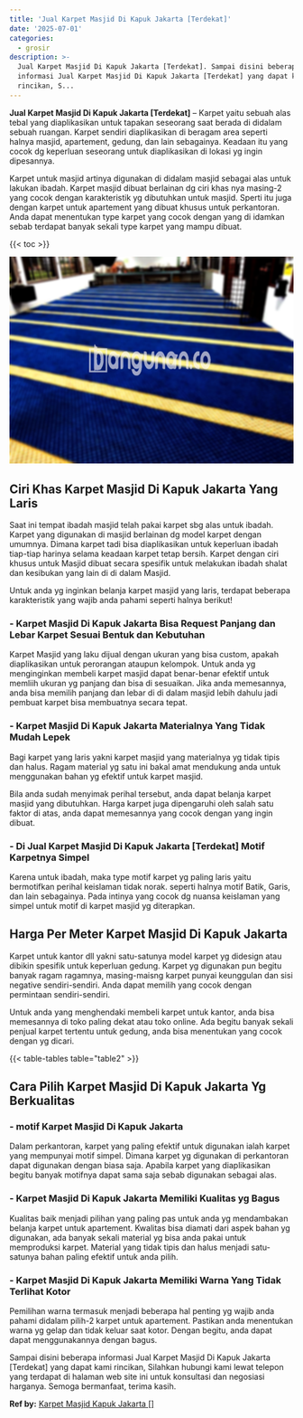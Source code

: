 ```yaml
---
title: 'Jual Karpet Masjid Di Kapuk Jakarta [Terdekat]'
date: '2025-07-01'
categories:
  - grosir
description: >-
  Jual Karpet Masjid Di Kapuk Jakarta [Terdekat]. Sampai disini beberapa
  informasi Jual Karpet Masjid Di Kapuk Jakarta [Terdekat] yang dapat kami
  rincikan, S...
---
```


**Jual Karpet Masjid Di Kapuk Jakarta \[Terdekat\]** – Karpet yaitu sebuah alas tebal yang diaplikasikan untuk tapakan seseorang saat berada di didalam sebuah ruangan. Karpet sendiri diaplikasikan di beragam area seperti halnya masjid, apartement, gedung, dan lain sebagainya. Keadaan itu yang cocok dg keperluan seseorang untuk diaplikasikan di lokasi yg ingin dipesannya.

Karpet untuk masjid artinya digunakan di didalam masjid sebagai alas untuk lakukan ibadah. Karpet masjid dibuat berlainan dg ciri khas nya masing-2 yang cocok dengan karakteristik yg dibutuhkan untuk masjid. Sperti itu juga dengan karpet untuk apartement yang dibuat khusus untuk perkantoran. Anda dapat menentukan type karpet yang cocok dengan yang di idamkan sebab terdapat banyak sekali type karpet yang mampu dibuat.

{{< toc >}}

![Jual Karpet Masjid Di Kapuk Jakarta [Terdekat]](/images/grosir-karpet-murah-17.png)

## Ciri Khas Karpet Masjid Di Kapuk Jakarta Yang Laris

Saat ini tempat ibadah masjid telah pakai karpet sbg alas untuk ibadah. Karpet yang digunakan di masjid berlainan dg model karpet dengan umumnya. Dimana karpet tadi bisa diaplikasikan untuk keperluan ibadah tiap-tiap harinya selama keadaan karpet tetap bersih. Karpet dengan ciri khusus untuk Masjid dibuat secara spesifik untuk melakukan ibadah shalat dan kesibukan yang lain di di dalam Masjid.

Untuk anda yg inginkan belanja karpet masjid yang laris, terdapat beberapa karakteristik yang wajib anda pahami seperti halnya berikut!

### \- Karpet Masjid Di Kapuk Jakarta Bisa Request Panjang dan Lebar Karpet Sesuai Bentuk dan Kebutuhan

Karpet Masjid yang laku dijual dengan ukuran yang bisa custom, apakah diaplikasikan untuk perorangan ataupun kelompok. Untuk anda yg menginginkan membeli karpet masjid dapat benar-benar efektif untuk memliih ukuran yg panjang dan bisa di sesuaikan. Jika anda memesannya, anda bisa memilih panjang dan lebar di di dalam masjid lebih dahulu jadi pembuat karpet bisa membuatnya secara tepat.

### \- Karpet Masjid Di Kapuk Jakarta Materialnya Yang Tidak Mudah Lepek

Bagi karpet yang laris yakni karpet masjid yang materialnya yg tidak tipis dan halus. Ragam material yg satu ini bakal amat mendukung anda untuk menggunakan bahan yg efektif untuk karpet masjid.

Bila anda sudah menyimak perihal tersebut, anda dapat belanja karpet masjid yang dibutuhkan. Harga karpet juga dipengaruhi oleh salah satu faktor di atas, anda dapat memesannya yang cocok dengan yang ingin dibuat.

### \- Di Jual Karpet Masjid Di Kapuk Jakarta \[Terdekat\] Motif Karpetnya Simpel

Karena untuk ibadah, maka type motif karpet yg paling laris yaitu bermotifkan perihal keislaman tidak norak. seperti halnya motif Batik, Garis, dan lain sebagainya. Pada intinya yang cocok dg nuansa keislaman yang simpel untuk motif di karpet masjid yg diterapkan.

## Harga Per Meter Karpet Masjid Di Kapuk Jakarta

Karpet untuk kantor dll yakni satu-satunya model karpet yg didesign atau dibikin spesifik untuk keperluan gedung. Karpet yg digunakan pun begitu banyak ragam ragamnya, masing-maisng karpet punyai keunggulan dan sisi negative sendiri-sendiri. Anda dapat memilih yang cocok dengan permintaan sendiri-sendiri.

Untuk anda yang menghendaki membeli karpet untuk kantor, anda bisa memesannya di toko paling dekat atau toko online. Ada begitu banyak sekali penjual karpet tertentu untuk gedung, anda bisa menentukan yang cocok dengan yg dicari.

{{< table-tables table="table2" >}}

## Cara Pilih Karpet Masjid Di Kapuk Jakarta Yg Berkualitas

### \- motif Karpet Masjid Di Kapuk Jakarta

Dalam perkantoran, karpet yang paling efektif untuk digunakan ialah karpet yang mempunyai motif simpel. Dimana karpet yg digunakan di perkantoran dapat digunakan dengan biasa saja. Apabila karpet yang diaplikasikan begitu banyak motifnya dapat sama saja sebab digunakan sebagai alas.

### \- Karpet Masjid Di Kapuk Jakarta Memiliki Kualitas yg Bagus

Kualitas baik menjadi pilihan yang paling pas untuk anda yg mendambakan belanja karpet untuk apartement. Kwalitas bisa diamati dari aspek bahan yg digunakan, ada banyak sekali material yg bisa anda pakai untuk memproduksi karpet. Material yang tidak tipis dan halus menjadi satu-satunya bahan paling efektif untuk anda pilih.

### \- Karpet Masjid Di Kapuk Jakarta Memiliki Warna Yang Tidak Terlihat Kotor

Pemilihan warna termasuk menjadi beberapa hal penting yg wajib anda pahami didalam pilih-2 karpet untuk apartement. Pastikan anda menentukan warna yg gelap dan tidak keluar saat kotor. Dengan begitu, anda dapat dapat menggunakannya dengan bagus.

Sampai disini beberapa informasi Jual Karpet Masjid Di Kapuk Jakarta \[Terdekat\] yang dapat kami rincikan, Silahkan hubungi kami lewat telepon yang terdapat di halaman web site ini untuk konsultasi dan negosiasi harganya. Semoga bermanfaat, terima kasih.

**Ref by:**  [Karpet Masjid Kapuk Jakarta []](https://id.wikipedia.org/wiki/Karpet)
